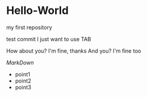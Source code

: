 # Hello-World
my first repository

test commit
I just want to use TAB

How about you?
	I'm fine, thanks
	And you?
		I'm fine too
		
*MarkDown*
- point1
- point2
- point3

